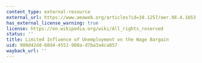 ```yaml
---
content_type: external-resource
external_url: https://www.aeaweb.org/articles?id=10.1257/aer.98.4.1653
has_external_license_warning: true
license: https://en.wikipedia.org/wiki/All_rights_reserved
status: ''
title: Limited Influence of Unemployment on the Wage Bargain
uid: 900d42dd-68d4-4551-908a-d7ba3a4ca857
wayback_url: ''
---
```

